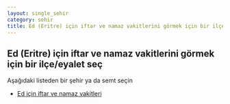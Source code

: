 ```yaml
---
layout: single_sehir
category: sehir
title: Ed (Eritre) için iftar ve namaz vakitlerini görmek için bir ilçe/eyalet seç
---
```



## Ed (Eritre) için iftar ve namaz vakitlerini görmek için bir ilçe/eyalet seç

Aşağıdaki listeden bir şehir ya da semt seçin


* [Ed için iftar ve namaz vakitleri](/iftar.html?sehir=Ed&ulke=Eritre&state=Ed)
